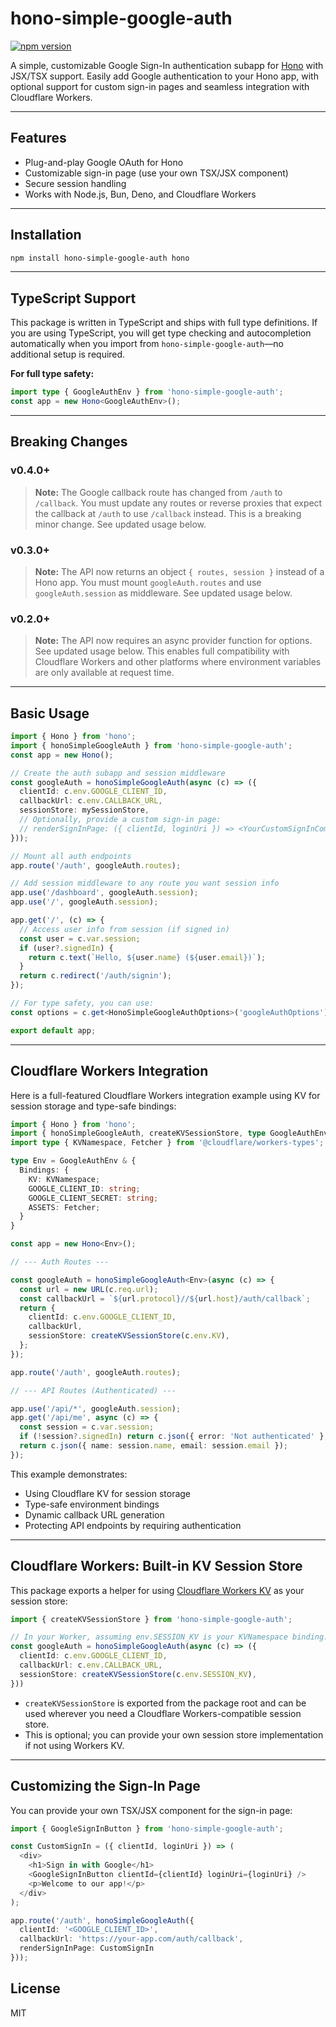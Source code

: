 # hono-simple-google-auth

[![npm version](https://badge.fury.io/js/hono-simple-google-auth.svg)](https://www.npmjs.com/package/hono-simple-google-auth)

A simple, customizable Google Sign-In authentication subapp for [Hono](https://hono.dev/) with JSX/TSX support. Easily add Google authentication to your Hono app, with optional support for custom sign-in pages and seamless integration with Cloudflare Workers.


---

## Features
- Plug-and-play Google OAuth for Hono
- Customizable sign-in page (use your own TSX/JSX component)
- Secure session handling
- Works with Node.js, Bun, Deno, and Cloudflare Workers

---

## Installation

```sh
npm install hono-simple-google-auth hono
```

---

## TypeScript Support

This package is written in TypeScript and ships with full type definitions. If you are using TypeScript, you will get type checking and autocompletion automatically when you import from `hono-simple-google-auth`—no additional setup is required.

**For full type safety:**
```ts
import type { GoogleAuthEnv } from 'hono-simple-google-auth';
const app = new Hono<GoogleAuthEnv>();
```

---

## Breaking Changes

### v0.4.0+
> **Note:** The Google callback route has changed from `/auth` to `/callback`. You must update any routes or reverse proxies that expect the callback at `/auth` to use `/callback` instead. This is a breaking minor change. See updated usage below.

### v0.3.0+
> **Note:** The API now returns an object `{ routes, session }` instead of a Hono app. You must mount `googleAuth.routes` and use `googleAuth.session` as middleware. See updated usage below.

### v0.2.0+
> **Note:** The API now requires an async provider function for options. See updated usage below. This enables full compatibility with Cloudflare Workers and other platforms where environment variables are only available at request time.

---

## Basic Usage

```ts
import { Hono } from 'hono';
import { honoSimpleGoogleAuth } from 'hono-simple-google-auth';
const app = new Hono();

// Create the auth subapp and session middleware
const googleAuth = honoSimpleGoogleAuth(async (c) => ({
  clientId: c.env.GOOGLE_CLIENT_ID,
  callbackUrl: c.env.CALLBACK_URL,
  sessionStore: mySessionStore,
  // Optionally, provide a custom sign-in page:
  // renderSignInPage: ({ clientId, loginUri }) => <YourCustomSignInComponent clientId={clientId} loginUri={loginUri} />
}));

// Mount all auth endpoints
app.route('/auth', googleAuth.routes);

// Add session middleware to any route you want session info
app.use('/dashboard', googleAuth.session);
app.use('/', googleAuth.session);

app.get('/', (c) => {
  // Access user info from session (if signed in)
  const user = c.var.session;
  if (user?.signedIn) {
    return c.text(`Hello, ${user.name} (${user.email})`);
  }
  return c.redirect('/auth/signin');
});

// For type safety, you can use:
const options = c.get<HonoSimpleGoogleAuthOptions>('googleAuthOptions');

export default app;
```

---

## Cloudflare Workers Integration

Here is a full-featured Cloudflare Workers integration example using KV for session storage and type-safe bindings:

```ts
import { Hono } from 'hono';
import { honoSimpleGoogleAuth, createKVSessionStore, type GoogleAuthEnv } from 'hono-simple-google-auth';
import type { KVNamespace, Fetcher } from '@cloudflare/workers-types';

type Env = GoogleAuthEnv & {
  Bindings: {
    KV: KVNamespace;
    GOOGLE_CLIENT_ID: string;
    GOOGLE_CLIENT_SECRET: string;
    ASSETS: Fetcher;
  }
}

const app = new Hono<Env>();

// --- Auth Routes ---

const googleAuth = honoSimpleGoogleAuth<Env>(async (c) => {
  const url = new URL(c.req.url);
  const callbackUrl = `${url.protocol}//${url.host}/auth/callback`;
  return {
    clientId: c.env.GOOGLE_CLIENT_ID,
    callbackUrl,
    sessionStore: createKVSessionStore(c.env.KV),
  };
});

app.route('/auth', googleAuth.routes);

// --- API Routes (Authenticated) ---

app.use('/api/*', googleAuth.session);
app.get('/api/me', async (c) => {
  const session = c.var.session;
  if (!session?.signedIn) return c.json({ error: 'Not authenticated' }, 401);
  return c.json({ name: session.name, email: session.email });
});
```

This example demonstrates:
- Using Cloudflare KV for session storage
- Type-safe environment bindings
- Dynamic callback URL generation
- Protecting API endpoints by requiring authentication

---

## Cloudflare Workers: Built-in KV Session Store

This package exports a helper for using [Cloudflare Workers KV](https://developers.cloudflare.com/workers/runtime-apis/kv/) as your session store:

```ts
import { createKVSessionStore } from 'hono-simple-google-auth';

// In your Worker, assuming env.SESSION_KV is your KVNamespace binding:
const googleAuth = honoSimpleGoogleAuth(async (c) => ({
  clientId: c.env.GOOGLE_CLIENT_ID,
  callbackUrl: c.env.CALLBACK_URL,
  sessionStore: createKVSessionStore(c.env.SESSION_KV),
}))
```

- `createKVSessionStore` is exported from the package root and can be used wherever you need a Cloudflare Workers-compatible session store.
- This is optional; you can provide your own session store implementation if not using Workers KV.

---

## Customizing the Sign-In Page

You can provide your own TSX/JSX component for the sign-in page:

```ts
import { GoogleSignInButton } from 'hono-simple-google-auth';

const CustomSignIn = ({ clientId, loginUri }) => (
  <div>
    <h1>Sign in with Google</h1>
    <GoogleSignInButton clientId={clientId} loginUri={loginUri} />
    <p>Welcome to our app!</p>
  </div>
);

app.route('/auth', honoSimpleGoogleAuth({
  clientId: '<GOOGLE_CLIENT_ID>',
  callbackUrl: 'https://your-app.com/auth/callback',
  renderSignInPage: CustomSignIn
}));
```

## License
MIT

